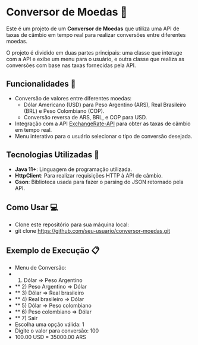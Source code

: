 # Conversor de Moedas 💱

Este é um projeto de um **Conversor de Moedas** que utiliza uma API de taxas de câmbio em tempo real para realizar conversões entre diferentes moedas. 

O projeto é dividido em duas partes principais: uma classe que interage com a API e exibe um menu para o usuário, e outra classe que realiza as conversões com base nas taxas fornecidas pela API.

## Funcionalidades 🔧

- Conversão de valores entre diferentes moedas:
  - Dólar Americano (USD) para Peso Argentino (ARS), Real Brasileiro (BRL) e Peso Colombiano (COP).
  - Conversão reversa de ARS, BRL, e COP para USD.
- Integração com a API [ExchangeRate-API](https://www.exchangerate-api.com) para obter as taxas de câmbio em tempo real.
- Menu interativo para o usuário selecionar o tipo de conversão desejada.

## Tecnologias Utilizadas 🚀

- **Java 11+**: Linguagem de programação utilizada.
- **HttpClient**: Para realizar requisições HTTP à API de câmbio.
- **Gson**: Biblioteca usada para fazer o parsing do JSON retornado pela API.
  
## Como Usar 💻 

- Clone este repositório para sua máquina local:
- git clone https://github.com/seu-usuario/conversor-moedas.git

 ## Exemplo de Execução 📋

- Menu de Conversão:
-  1) Dólar => Peso Argentino
- ** 2) Peso Argentino => Dólar
- ** 3) Dólar => Real brasileiro
- ** 4) Real brasileiro => Dólar
- ** 5) Dólar => Peso colombiano
- ** 6) Peso colombiano => Dólar
- ** 7) Sair
- Escolha uma opção válida: 1
- Digite o valor para conversão: 100
- 100.00 USD = 35000.00 ARS





